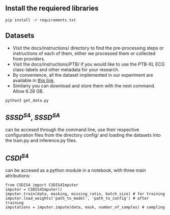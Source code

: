 ## Install the requiered libraries 
```
pip install -r requirements.txt
```


## Datasets
* Visit the docs/instructions/ directory to find the pre-processing steps or instructions of each of them, either we processed them or collected from providers. 
* Visit the docs/instructions/PTB/ if you would like to use the PTB-XL ECG class-labels and other metadata for your research.
* By convenience, all the dataset implemented in our experiment are available in [this link](https://mega.nz/folder/kT91jYpI#97GyTkVVUk97fzs1Oy4nBQ).
* Similarly you can download and store them with the next command. Allow 6.28 GB.
```
python3 get_data.py
```





## $SSSD^{S4}$, $SSSD^{SA}$ 
can be accesed through the command line, use their respective configuration files from the directory config/ 
and loading the datasets into the train.py and inference.py files. 


## $CSDI^{S4}$ 
can be accesed as a python module in a notebook, with three main attributions:
```
from CSDIS4 import CSDIS4Imputer
imputer = CSDIS4Imputer()
imputer.train(data, masking, missing_ratio, batch_size) # for training
imputer.load_weights('path_to_model', 'path_to_config') # after training
imputations = imputer.impute(data, mask, number_of_samples) # sampling
```
